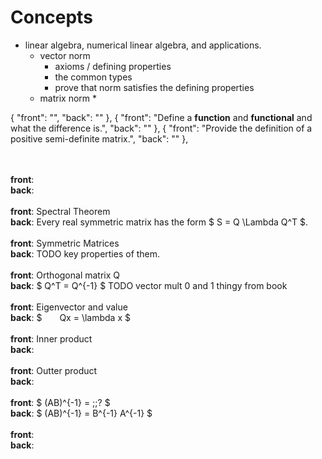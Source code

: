 # Concepts

* linear algebra, numerical linear algebra, and applications.
    * vector norm
        * axioms / defining properties
        * the common types
        * prove that norm satisfies the defining properties
    * matrix norm
        * 

{
    "front": "",
    "back": ""
},
{
    "front": "Define a **function** and **functional** and what the difference is.",
    "back": ""
},
{
    "front": "Provide the definition of a positive semi-definite matrix.",
    "back": ""
},

<br><br>
**front**: <br>
**back**: 
<br><br>
**front**: Spectral Theorem<br>
**back**: Every real symmetric matrix has the form $ S = Q \Lambda Q^T $.
<br><br>
**front**: Symmetric Matrices<br>
**back**: TODO key properties of them.
<br><br>
**front**: Orthogonal matrix Q<br>
**back**: $ Q^T = Q^{-1} $ TODO vector mult 0 and 1 thingy from book
<br><br>
**front**: Eigenvector and value<br>
**back**: $  Qx = \lambda x $
<br><br>
**front**: Inner product<br>
**back**: 
<br><br>
**front**: Outter product<br>
**back**: 
<br><br>
**front**: $ (AB)^{-1} = \;\;? $<br>
**back**: $ (AB)^{-1} = B^{-1} A^{-1} $
<br><br>
**front**: <br>
**back**: 
<br><br>
